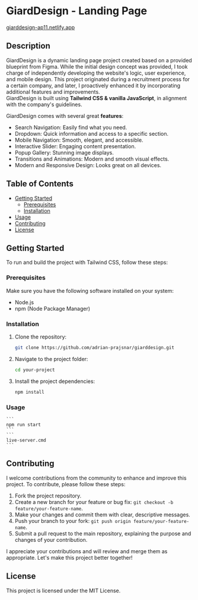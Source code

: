 # GiardDesign - Landing Page

[giarddesign-ap11.netlify.app](https://giarddesign-ap11.netlify.app/)

## Description

GiardDesign is a dynamic landing page project created based on a provided blueprint from Figma. While the initial design concept was provided, I took charge of independently developing the website's logic, user experience, and mobile design. This project originated during a recruitment process for a certain company, and later, I proactively enhanced it by incorporating additional features and improvements. <br>
GiardDesign is built using **Tailwind CSS & vanilla JavaScript**, in alignment with the company's guidelines.

GiardDesign comes with several great **features**:

- Search Navigation: Easily find what you need.
- Dropdown: Quick information and access to a specific section.
- Mobile Navigation: Smooth, elegant, and accessible.
- Interactive Slider: Engaging content presentation.
- Popup Gallery: Stunning image displays.
- Transitions and Animations: Modern and smooth visual effects.
- Modern and Responsive Design: Looks great on all devices.

## Table of Contents

- [Getting Started](#getting-started)
  - [Prerequisites](#prerequisites)
  - [Installation](#installation)
- [Usage](#usage)
- [Contributing](#contributing)
- [License](#license)

## Getting Started

To run and build the project with Tailwind CSS, follow these steps:

### Prerequisites

Make sure you have the following software installed on your system:

- Node.js
- npm (Node Package Manager)

### Installation

1. Clone the repository:

   ```bash
   git clone https://github.com/adrian-prajsnar/giarddesign.git
   ```

2. Navigate to the project folder:

   ```bash
   cd your-project
   ```

3. Install the project dependencies:

   ```bash
   npm install
   ```

### Usage

    ```
    npm run start
    ```
    ```
    live-server.cmd
    ```

## Contributing

I welcome contributions from the community to enhance and improve this project. To contribute, please follow these steps:

1. Fork the project repository.
2. Create a new branch for your feature or bug fix: `git checkout -b feature/your-feature-name`.
3. Make your changes and commit them with clear, descriptive messages.
4. Push your branch to your fork: `git push origin feature/your-feature-name`.
5. Submit a pull request to the main repository, explaining the purpose and changes of your contribution.

I appreciate your contributions and will review and merge them as appropriate. Let's make this project better together!

## License

This project is licensed under the MIT License.
